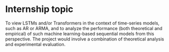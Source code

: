 # Internship topic

To view LSTMs and/or Transformers in the context of time-series models, such as AR or ARMA, and to analyze the performance (both theoretical and empirical) of such machine learning-based sequential models from this perspective. The project would involve a combination of theoretical analysis and experimental evaluation.
